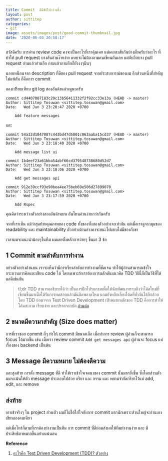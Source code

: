 ```yaml
---
title: Commit  ดีมีชัยไปกว่าครึ่ง
layout: post
author: sittitep
categories:
- git
image: assets/images/post/good-commit-thumbnail.jpg
date: '2020-06-03 20:58:17'
---
```


สวัสดีครับ การอ่าน review code คงจะเป็นอะไรที่เราคุ้นเคย แต่เคยสงสัยกันบ้างมั้ยครับว่าอะไร ที่ทำให้ pull request บางอันอ่านง๊ายง่าย แทบจะไม่ต้องถามคนเขียนกันเลย แต่กับอีกบาง pull request อ่านแล้วอ่านอีก ถามแล้วถามอีกก็ยังงงๆมึนๆ

นอกเหนือนจาก description ที่ดีของ pull request จากประสบการณ์ของผม อีกส่วนหนึ่งที่สำคัญไม่แพ้กัน ก็คือการ commit

ลองเปรียบเทียบ  git log  สองอันด้านล่างดูนะครับ

```
commit cd4407007183c29c13b56411332f2f92cc33e13a (HEAD -> master)
Author: Sittitep Tosuwan <sittitep.tosuwan@gmail.com>
Date:   Wed Jun 3 23:20:47 2020 +0700

    Add feature messages
```

และ

```
commit 54a32d1847087c443bd47d5001c063aaba15cd37 (HEAD -> master)
Author: Sittitep Tosuwan <sittitep.tosuwan@gmail.com>
Date:   Wed Jun 3 23:18:40 2020 +0700

    Add message list ui

commit 1b4eef23a61bba54abf66cd379548738680d52d7
Author: Sittitep Tosuwan <sittitep.tosuwan@gmail.com>
Date:   Wed Jun 3 23:18:06 2020 +0700

    Add get messages api

commit 912e39ccf93e90bea4ee75beb69e506d27899070
Author: Sittitep Tosuwan <sittitep.tosuwan@gmail.com>
Date:   Wed Jun 3 23:17:59 2020 +0700

    Add Rspec
```

คุณคิดว่าระหว่างตัวอย่างสองอันด้านบน อันไหนอ่านง่ายกว่ากันครับ

จากที่เราเห็น แม้ว่าสุดท้ายคุณภาพของ code ทั้งของทั้งสองตัวอย่างจะเท่ากัน แต่เมื่อเราดูจากมุมของ readability และ maintainability ตัวอย่างด้านล่างคงจะชนะไปแบบไม่มีของกังขา

เวลาผมจะแนะนำน้องๆในทีม ผมเลยตั้งหลักการง่ายๆ ขึ้นมา 3 ข้อ
## 1 Commit ตามลำดับการทำงาน

อย่างตัวอย่างด้านบน เราจะเห็นว่ามีการเรียงลำดับการทำงานที่ชัดเจน ทำให้ผู้อ่านสามารถเข้าใจกระบวนการคิดและเขียน code ได้ โดยเฉพาะถ้าเราต้องการผลักดันแนวคิด TDD วิธีนี้ก็เป็นวิธีที่ได้ผลดีเช่นกัน

> tl;dr TDD สามารถอธิบายได้ว่า เป็นการฝึกโปรแกรมเพื่อให้นักพัฒนาทราบถึงว่าโค้ดใหม่ที่เขียนขึ้นมาเมื่อได้รับการทดสอบแล้วมันผิดพลาดไหม  แถมยังหลีกเลี่ยงโค้ดที่ซ้ำกันได้อีกด้วย โดย TDD ย่อมาจาก Test Driven Development เป้าหมายหลักของ TDD คือการทำให้โค้ดสะอาด เรียบง่าย  และปราศจากบัค [อ่านต่อ](https://www.thaiprogrammer.org/2019/01/what-is-tdd/#:~:text=%E0%B8%AD%E0%B8%B0%E0%B9%84%E0%B8%A3%E0%B8%84%E0%B8%B7%E0%B8%AD%20Test%20Driven%20Development%20(TDD)%3F,%E0%B8%87%E0%B9%88%E0%B8%B2%E0%B8%A2%20%E0%B9%81%E0%B8%A5%E0%B8%B0%E0%B8%9B%E0%B8%A3%E0%B8%B2%E0%B8%A8%E0%B8%88%E0%B8%B2%E0%B8%81%E0%B8%9A%E0%B8%B1%E0%B8%84)

## 2 ขนาดมีความาสำคัญ (Size does matter)
การที่เราซอย commit ถี่ๆ ทำให้ commit มีขนาดเล็ก เมื่อทำการ review ผู้อ่านก็จะสามารถ focus ได้มากขึ้น เช่น เมื่อเรา review commit `Add get messages api` ผู้อ่านจะ focus แค่เรื่องของ backend เป็นต้น
## 3 Message มีความหมาย ไม่ต้องตีความ
และสุดท้าย การตั้ง message ที่ดี ทำให้เราเข้าใจเจตนาของ commit นั้นมากยิ่งขึ้น ซึ่งโดยส่วนตัวผมจะเน้นให้ตัว message ประกอบไปด้วย กริยา และ กรรม และ พยามจำกัดกริยาไว้แค่  add, edit, และ remove

## ส่งท้าย
เอาเข้าจริงๆ ใน project ส่วนตัว ผมก็ไม่ได้ใส่ใจกับการ commit มากนักเพราะส่วนใหญ่จะอ่านเองเขียนเองคนเดียว

แต่เมื่อไหร่ก็ตามที่เราต้องทำงานเป็นทีม การ commit ที่ดีย่อมส่งผลให้ทีมทำงานง่าย และ มีประสิทธิภาพมากขึ้นอย่างแน่นอน

**Reference**
1. [อะไรคือ Test Driven Development (TDD)? ตัวอย่าง](https://www.thaiprogrammer.org/2019/01/what-is-tdd/#:~:text=%E0%B8%AD%E0%B8%B0%E0%B9%84%E0%B8%A3%E0%B8%84%E0%B8%B7%E0%B8%AD%20Test%20Driven%20Development%20(TDD)%3F,%E0%B8%87%E0%B9%88%E0%B8%B2%E0%B8%A2%20%E0%B9%81%E0%B8%A5%E0%B8%B0%E0%B8%9B%E0%B8%A3%E0%B8%B2%E0%B8%A8%E0%B8%88%E0%B8%B2%E0%B8%81%E0%B8%9A%E0%B8%B1%E0%B8%84)
